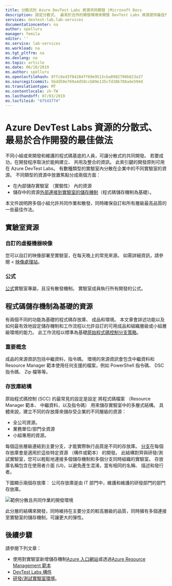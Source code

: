 ```yaml
---
title: 分散式的 Azure DevTest Labs 資源共同開發 |Microsoft Docs
description: 設定分散式、 最易於合作的開發環境來開發 DevTest Labs 資源提供最佳作法。
services: devtest-lab,lab-services
documentationcenter: na
author: spelluru
manager: femila
editor: ''
ms.service: lab-services
ms.workload: na
ms.tgt_pltfrm: na
ms.devlang: na
ms.topic: article
ms.date: 06/10/2019
ms.author: spelluru
ms.openlocfilehash: 8ffc8ed3f84284ff69e9515cba0982790b823a37
ms.sourcegitcommit: 5bdd50e769a4d50ccb89e135cfd38b788ade594d
ms.translationtype: MT
ms.contentlocale: zh-TW
ms.lasthandoff: 07/03/2019
ms.locfileid: "67543774"
---
```

# <a name="best-practices-for-distributed-and-collaborative-development-of-azure-devtest-labs-resources"></a>Azure DevTest Labs 資源的分散式、 最易於合作開發的最佳做法
不同小組或來開發和維護的程式碼基底的人員，可讓分散式的共同開發。 若要成功，在開發程序取決於能夠建立、 共用及整合的資訊。 此索引鍵的開發原則可用在 Azure DevTest Labs。 有數種類型的實驗室內分散在企業中的不同實驗室的資源。 不同類型的資源中放置焦點分成兩個方面：

- 在內部儲存實驗室 （實驗性） 內的資源
- 儲存中的資源[外部連接到實驗室的儲存機制](devtest-lab-add-artifact-repo.md)（程式碼儲存機制為基礎）。 

本文件說明跨多個小組允許共同作業和散發，同時確保自訂和所有層級最高品質的一些最佳作法。

## <a name="lab-based-resources"></a>實驗室資源

### <a name="custom-virtual-machine-images"></a>自訂的虛擬機器映像
您可以自訂的映像部署至實驗室，在每天晚上的常見來源。 如需詳細資訊，請參閱 <<c0> [ 映像處理站](image-factory-create.md)。    

### <a name="formulas"></a>公式
[公式](devtest-lab-manage-formulas.md)實驗室專屬，且沒有散發機制。 實驗室成員執行所有開發的公式。 

## <a name="code-repository-based-resources"></a>程式碼儲存機制為基礎的資源
有兩個不同的功能為基礎的程式碼存放庫、 成品和環境。 本文章會詳述功能以及如何最有效地設定儲存機制和工作流程以允許自訂的可用成品和組織層級或小組層級環境的能力。  此工作流程以標準為基礎[原始程式碼控制分支策略](/azure/devops/repos/tfvc/branching-strategies-with-tfvc?view=azure-devops)。 

### <a name="key-concepts"></a>重要概念
成品的來源資訊包括中繼資料，指令碼。 環境的來源資訊會包含中繼資料和 Resource Manager 範本使用任何支援的檔案，例如 PowerShell 指令碼、 DSC 指令碼、 Zip 檔等等。  

### <a name="repository-structure"></a>存放庫結構  
原始程式碼控制 (SCC) 的最常見的設定是設定 將程式碼檔案 （Resource Manager 範本、 中繼資料，以及指令碼） 用來儲存實驗室中的多層式結構。 具體來說，建立不同的存放庫來儲存受企業的不同層級的資源：   

- 全公司資源。
- 業務單位/部門全資源
- 小組專用的資源。

每個這些層級連結到主要分支，才能實際執行品質是不同的存放庫。 [分支](/azure/devops/repos/git/git-branching-guidance?view=azure-devops)在每個存放庫會是適用於這些特定資源 （構件或範本） 的開發。 此結構對齊與研發/測試實驗室，您可以輕鬆地連接多個儲存機制和多個分支同時組織的實驗室。 存放庫名稱包含在使用者介面 (UI)，以避免產生混淆，當有相同的名稱、 描述和發行者。
     
下圖顯示兩個存放庫： 公司存放庫是由 IT 部門中，維護和維護的研發部門的部門存放庫。

![範例分散且共同作業的開發環境](./media/best-practices-distributive-collaborative-dev-env/distributive-collaborative-dev-env.png)
   
此分層的結構來開發，同時維持在主要分支的較高層級的品質，同時擁有多個連接至實驗室的儲存機制，可讓更大的彈性。

## <a name="next-steps"></a>後續步驟    
請參閱下列文章：

- 使用對實驗室新增儲存機制[Azure 入口網站](devtest-lab-add-artifact-repo.md)或透過[Azure Resource Management 範本](add-artifact-repository.md)
- [DevTest Labs 構件](devtest-lab-artifact-author.md)
- [研發/測試實驗室環境](devtest-lab-create-environment-from-arm.md)。
